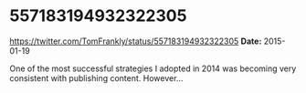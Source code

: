 # 557183194932322305
https://twitter.com/TomFrankly/status/557183194932322305
**Date:** 2015-01-19

One of the most successful strategies I adopted in 2014 was becoming very consistent with publishing content. However…
